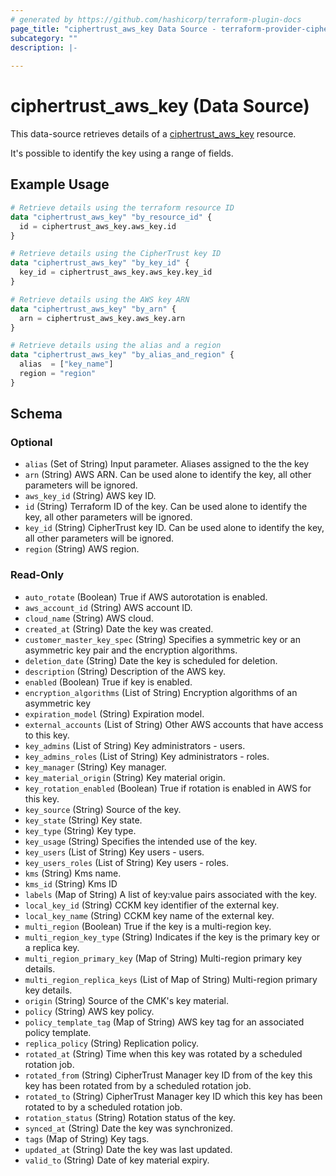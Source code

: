 ```yaml
---
# generated by https://github.com/hashicorp/terraform-plugin-docs
page_title: "ciphertrust_aws_key Data Source - terraform-provider-ciphertrust"
subcategory: ""
description: |-
  
---
```


# ciphertrust_aws_key (Data Source)

This data-source retrieves details of a [ciphertrust_aws_key](https://registry.terraform.io/providers/ThalesGroup/ciphertrust/latest/docs/resources/aws_key) resource.

It's possible to identify the key using a range of fields.


## Example Usage

```terraform
# Retrieve details using the terraform resource ID
data "ciphertrust_aws_key" "by_resource_id" {
  id = ciphertrust_aws_key.aws_key.id
}

# Retrieve details using the CipherTrust key ID
data "ciphertrust_aws_key" "by_key_id" {
  key_id = ciphertrust_aws_key.aws_key.key_id
}

# Retrieve details using the AWS key ARN
data "ciphertrust_aws_key" "by_arn" {
  arn = ciphertrust_aws_key.aws_key.arn
}

# Retrieve details using the alias and a region
data "ciphertrust_aws_key" "by_alias_and_region" {
  alias  = ["key_name"]
  region = "region"
}
```

<!-- schema generated by tfplugindocs -->
## Schema

### Optional

- `alias` (Set of String) Input parameter. Aliases assigned to the the key
- `arn` (String) AWS ARN. Can be used alone to identify the key, all other parameters will be ignored.
- `aws_key_id` (String) AWS key ID.
- `id` (String) Terraform ID of the key. Can be used alone to identify the key, all other parameters will be ignored.
- `key_id` (String) CipherTrust key ID. Can be used alone to identify the key, all other parameters will be ignored.
- `region` (String) AWS region.

### Read-Only

- `auto_rotate` (Boolean) True if AWS autorotation is enabled.
- `aws_account_id` (String) AWS account ID.
- `cloud_name` (String) AWS cloud.
- `created_at` (String) Date the key was created.
- `customer_master_key_spec` (String) Specifies a symmetric key or an asymmetric key pair and the encryption algorithms.
- `deletion_date` (String) Date the key is scheduled for deletion.
- `description` (String) Description of the AWS key.
- `enabled` (Boolean) True if key is enabled.
- `encryption_algorithms` (List of String) Encryption algorithms of an asymmetric key
- `expiration_model` (String) Expiration model.
- `external_accounts` (List of String) Other AWS accounts that have access to this key.
- `key_admins` (List of String) Key administrators - users.
- `key_admins_roles` (List of String) Key administrators - roles.
- `key_manager` (String) Key manager.
- `key_material_origin` (String) Key material origin.
- `key_rotation_enabled` (Boolean) True if rotation is enabled in AWS for this key.
- `key_source` (String) Source of the key.
- `key_state` (String) Key state.
- `key_type` (String) Key type.
- `key_usage` (String) Specifies the intended use of the key.
- `key_users` (List of String) Key users - users.
- `key_users_roles` (List of String) Key users - roles.
- `kms` (String) Kms name.
- `kms_id` (String) Kms ID
- `labels` (Map of String) A list of key:value pairs associated with the key.
- `local_key_id` (String) CCKM key identifier of the external key.
- `local_key_name` (String) CCKM key name of the external key.
- `multi_region` (Boolean) True if the key is a multi-region key.
- `multi_region_key_type` (String) Indicates if the key is the primary key or a replica key.
- `multi_region_primary_key` (Map of String) Multi-region primary key details.
- `multi_region_replica_keys` (List of Map of String) Multi-region primary key details.
- `origin` (String) Source of the CMK's key material.
- `policy` (String) AWS key policy.
- `policy_template_tag` (Map of String) AWS key tag for an associated policy template.
- `replica_policy` (String) Replication policy.
- `rotated_at` (String) Time when this key was rotated by a scheduled rotation job.
- `rotated_from` (String) CipherTrust Manager key ID from of the key this key has been rotated from by a scheduled rotation job.
- `rotated_to` (String) CipherTrust Manager key ID which this key has been rotated to by a scheduled rotation job.
- `rotation_status` (String) Rotation status of the key.
- `synced_at` (String) Date the key was synchronized.
- `tags` (Map of String) Key tags.
- `updated_at` (String) Date the key was last updated.
- `valid_to` (String) Date of key material expiry.


